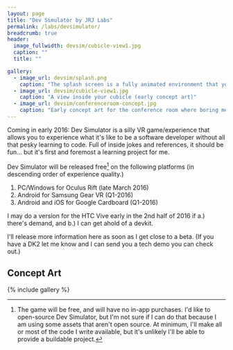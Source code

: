 ```yaml
---
layout: page
title: "Dev Simulator by JRJ Labs"
permalink: /labs/devsimulator/
breadcrumb: true
header:
  image_fullwidth: devsim/cubicle-view1.jpg
  caption: ""
  title: ""

gallery:
  - image_url: devsim/splash.png
    caption: "The splash screen is a fully animated environment that you see when you start the game"
  - image_url: devsim/cubicle-view1.jpg
    caption: "A view inside your cubicle (early concept art)"
  - image_url: devsim/conferenceroom-concept.jpg
    caption: "Early concept art for the conference room where boring meetings will suck out your will to live"
---
```

Coming in early 2016: Dev Simulator is a silly VR game/experience that allows you to experience what it's like to be a software developer without all that pesky learning to code. Full of inside jokes and references, it should be fun... but it's first and foremost a learning project for me.

Dev Simulator will be released free[^1] on the following platforms (in descending order of experience quality.)

1. PC/Windows for Oculus Rift (late March 2016)
2. Android for Samsung Gear VR (Q1-2016)
3. Android and iOS for Google Cardboard (Q1-2016)

I may do a version for the HTC Vive early in the 2nd half of 2016 if a.) there's demand, and b.) I can get ahold of a devkit.

I'll release more information here as soon as I get close to a beta. (If you have a DK2 let me know and I can send you a tech demo you can check out.)

## Concept Art

{% include gallery %}

[^1]: The game will be free, and will have no in-app purchases. I'd like to open-source Dev Simulator, but I'm not sure if I can do that because I am using some assets that aren't open source. At minimum, I'll make all or most of the code I write available, but it's unlikely I'll be able to provide a buildable project.